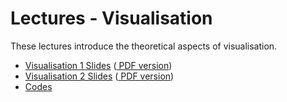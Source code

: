 Lectures - Visualisation
========================================

These lectures introduce the theoretical aspects of visualisation.

- <a target="_blank" href="theory.html" file="html"> Visualisation 1 Slides</a> (<a href="viz1.pdf" file="print"> PDF version</a>)
- <a target="_blank" href="viz2.html" file="html"> Visualisation 2 Slides</a> (<a href="viz2.pdf" file="print"> PDF version</a>)
- <a file="code" href="codes.zip" > Codes</a>